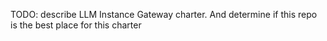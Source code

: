 TODO: describe LLM Instance Gateway charter. And determine if this repo is the best place for this charter